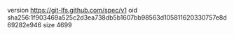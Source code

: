 version https://git-lfs.github.com/spec/v1
oid sha256:1f903469a525c2d3ea738db5b1607bb98563d105811620330757e8d69282e946
size 4699
